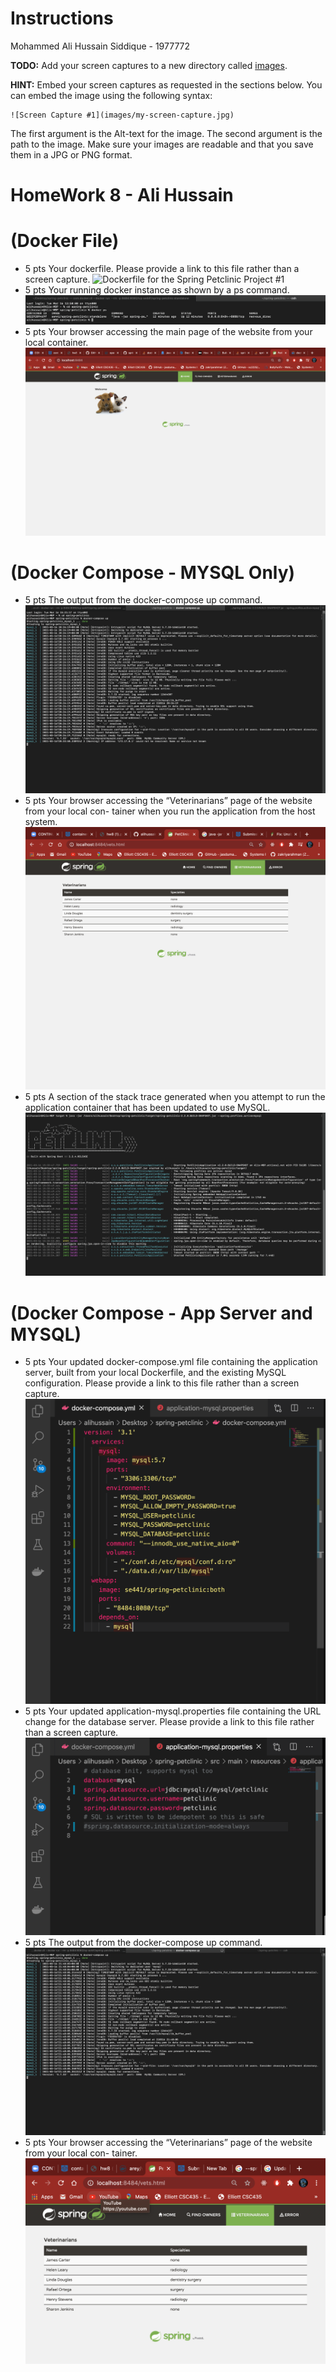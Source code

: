 # Instructions

Mohammed Ali Hussain Siddique - 1977772

**TODO:** Add your screen captures to a new directory called [images](images).

**HINT:** Embed your screen captures as requested in the sections below. You can embed the image using the following syntax:

```
![Screen Capture #1](images/my-screen-capture.jpg)
```

The first argument is the Alt-text for the image. The second argument is the path to the image. Make sure your images are readable and that you save them in a JPG or PNG format.

# HomeWork 8 - Ali Hussain

# (Docker File)

- 5 pts Your dockerfile. Please provide a link to this file rather than a screen capture.
  ![Dockerfile for the Spring Petclinic Project #1](spring-petclinic/blob/master/Dockerfile)
- 5 pts Your running docker instance as shown by a ps command.
  ![Running Docker Instance #2](images/dri.png)
- 5 pts Your browser accessing the main page of the website from your local container.
  ![Browser accessing the main page #3](images/web.png)

# (Docker Compose - MYSQL Only)

- 5 pts The output from the docker-compose up command.
  ![Docker Compose up command #1](images/compose-up-1.png)
- 5 pts Your browser accessing the “Veterinarians” page of the website from your local con-
  tainer when you run the application from the host system.
  ![Vets Page #2](images/vets.png)
- 5 pts A section of the stack trace generated when you attempt to run the application container that has been updated to use MySQL.
  ![Stack Trace of Petclinic #3](images/trace.png)

# (Docker Compose - App Server and MYSQL)

- 5 pts Your updated docker-compose.yml file containing the application server, built from your local Dockerfile, and the existing MySQL configuration. Please provide a link to this file rather than a screen capture.
  ![Docker-Compose.yml File #1](images/doc-compose.png)
- 5 pts Your updated application-mysql.properties file containing the URL change for the database server. Please provide a link to this file rather than a screen capture.
  ![Application-my-sql.properties #2](images/app.png)
- 5 pts The output from the docker-compose up command.
  ![Docker Compose File #3](images/compose-up.png)
- 5 pts Your browser accessing the “Veterinarians” page of the website from your local con- tainer.
  ![Browser accessing the Vets Page #3](images/web2.png)
